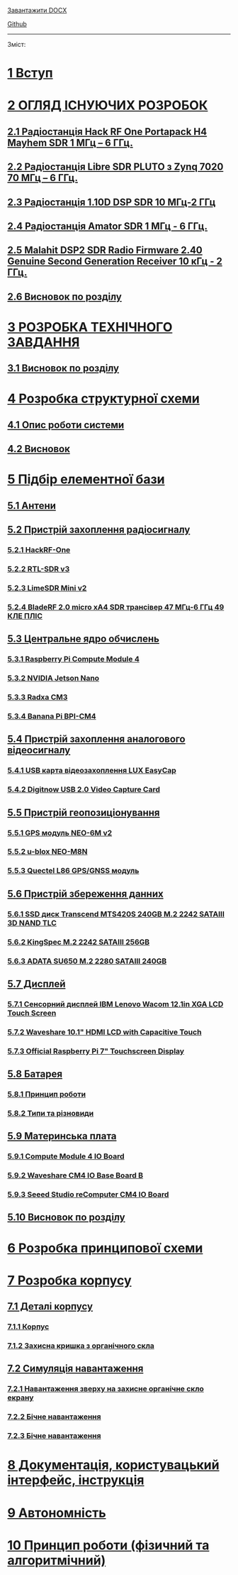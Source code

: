 [Завантажити DOCX](https://github.com/Bogd-an/Diplom/raw/refs/heads/main/docs/out/doc_dev.docx)

[Github](https://github.com/Bogd-an/Diplom/blob/main/docs/README.md)

---

Зміст:


 # [1 Вступ][ref1]

 # [2 ОГЛЯД ІСНУЮЧИХ РОЗРОБОК][ref2]

  ## [2.1 Радіостанція Hack RF One Portapack H4 Mayhem SDR 1 МГц – 6 ГГц.][ref3]

  ## [2.2 Радіостанція Libre SDR PLUTO з Zynq 7020 70 МГц – 6 ГГц.][ref4]

  ## [2.3 Радіостанція 1.10D DSP SDR 10 МГц-2 ГГц][ref5]

  ## [2.4 Радіостанція Amator SDR  1 МГц - 6 ГГц.][ref6]

  ## [2.5 Malahit DSP2 SDR Radio Firmware 2.40 Genuine Second Generation Receiver 10 кГц - 2 ГГц.][ref7]

  ## [2.6 Висновок по розділу][ref8]

 # [3 РОЗРОБКА ТЕХНІЧНОГО ЗАВДАННЯ][ref9]

  ## [3.1 Висновок по розділу][ref10]

 # [4 Розробка структурної схеми][ref11]

  ## [4.1 Опис роботи системи][ref12]

  ## [4.2 Висновок][ref13]

 # [5 Підбір елементної бази][ref14]

  ## [5.1 Антени][ref15]

  ## [5.2 Пристрій захоплення радіосигналу][ref16]

   ### [5.2.1 HackRF-One][ref17]

   ### [5.2.2 RTL-SDR v3][ref18]

   ### [5.2.3 LimeSDR Mini v2][ref19]

   ### [5.2.4 BladeRF 2.0 micro xA4 SDR трансівер 47 МГц-6 ГГц 49 КЛЕ ПЛІС][ref20]

  ## [5.3 Центральне ядро обчислень][ref21]

   ### [5.3.1 Raspberry Pi Compute Module 4][ref22]

   ### [5.3.2 NVIDIA Jetson Nano][ref23]

   ### [5.3.3 Radxa CM3][ref24]

   ### [5.3.4 Banana Pi BPI-CM4][ref25]

  ## [5.4 Пристрій захоплення аналогового відеосигналу][ref26]

   ### [5.4.1 USB карта відеозахоплення LUX EasyCap][ref27]

   ### [5.4.2 Digitnow USB 2.0 Video Capture Card][ref28]

  ## [5.5 Пристрій геопозиціонування][ref29]

   ### [5.5.1 GPS модуль NEO-6M v2][ref30]

   ### [5.5.2 u-blox NEO-M8N][ref31]

   ### [5.5.3 Quectel L86 GPS/GNSS модуль][ref32]

  ## [5.6 Пристрій збереження данних][ref33]

   ### [5.6.1 SSD диск Transcend MTS420S 240GB M.2 2242 SATAIII 3D NAND TLC][ref34]

   ### [5.6.2 KingSpec M.2 2242 SATAIII 256GB][ref35]

   ### [5.6.3 ADATA SU650 M.2 2280 SATAIII 240GB][ref36]

  ## [5.7 Дисплей][ref37]

   ### [5.7.1 Сенсорний дисплей IBM Lenovo Wacom 12.1in XGA LCD Touch Screen][ref38]

   ### [5.7.2 Waveshare 10.1" HDMI LCD with Capacitive Touch][ref39]

   ### [5.7.3 Official Raspberry Pi 7" Touchscreen Display][ref40]

  ## [5.8 Батарея][ref41]

   ### [5.8.1 Принцип роботи][ref42]

   ### [5.8.2 Типи та різновиди][ref43]

  ## [5.9 Материнська плата][ref44]

   ### [5.9.1 Compute Module 4 IO Board][ref45]

   ### [5.9.2 Waveshare CM4 IO Base Board B][ref46]

   ### [5.9.3 Seeed Studio reComputer CM4 IO Board][ref47]

  ## [5.10 Висновок по розділу][ref48]

 # [6 Розробка принципової схеми][ref49]

 # [7 Розробка корпусу][ref50]

  ## [7.1 Деталі корпусу][ref51]

   ### [7.1.1 Корпус][ref52]

   ### [7.1.2 Захисна кришка з органічного скла][ref53]

  ## [7.2 Симуляція навантаження][ref54]

   ### [7.2.1 Навантаження зверху на захисне органічне скло екрану][ref55]

   ### [7.2.2 Бічне навантаження][ref56]

   ### [7.2.3 Бічне навантаження][ref57]

 # [8 Документація, користувацький інтерфейс, інструкція][ref58]

 # [9 Автономність][ref59]

 # [10 Принцип роботи (фізичний та алгоритмічний)][ref60]

<!-- Links -->
[ref1]: chapter1.md#вступ
[ref2]: chapter2.md#огляд-існуючих-розробок
[ref3]: chapter2.md#радіостанція-hack-rf-one-portapack-h4-mayhem-sdr-1-мгц-–-6-ггц.
[ref4]: chapter2.md#радіостанція-libre-sdr-pluto-з-zynq-7020-70-мгц-–-6-ггц.
[ref5]: chapter2.md#радіостанція-1.10d-dsp-sdr-10-мгц-2-ггц
[ref6]: chapter2.md#радіостанція-amator-sdr--1-мгц---6-ггц.
[ref7]: chapter2.md#malahit-dsp2-sdr-radio-firmware-2.40-genuine-second-generation-receiver-10-кгц---2-ггц.
[ref8]: chapter2.md#висновок-по-розділу
[ref9]: chapter3.md#розробка-технічного-завдання
[ref10]: chapter3.md#висновок-по-розділу
[ref11]: chapter4.md#розробка-структурної-схеми
[ref12]: chapter4.md#опис-роботи-системи
[ref13]: chapter4.md#висновок
[ref14]: chapter5.md#підбір-елементної-бази
[ref15]: chapter5.md#антени
[ref16]: chapter5.md#пристрій-захоплення-радіосигналу
[ref17]: chapter5.md#hackrf-one
[ref18]: chapter5.md#rtl-sdr-v3
[ref19]: chapter5.md#limesdr-mini-v2
[ref20]: chapter5.md#bladerf-2.0-micro-xa4-sdr-трансівер-47-мгц-6-ггц-49-кле-пліс
[ref21]: chapter5.md#центральне-ядро-обчислень
[ref22]: chapter5.md#raspberry-pi-compute-module-4
[ref23]: chapter5.md#nvidia-jetson-nano
[ref24]: chapter5.md#radxa-cm3
[ref25]: chapter5.md#banana-pi-bpi-cm4
[ref26]: chapter5.md#пристрій-захоплення-аналогового-відеосигналу
[ref27]: chapter5.md#usb-карта-відеозахоплення-lux-easycap
[ref28]: chapter5.md#digitnow-usb-2.0-video-capture-card
[ref29]: chapter5.md#пристрій-геопозиціонування
[ref30]: chapter5.md#gps-модуль-neo-6m-v2
[ref31]: chapter5.md#u-blox-neo-m8n
[ref32]: chapter5.md#quectel-l86-gps/gnss-модуль
[ref33]: chapter5.md#пристрій-збереження-данних
[ref34]: chapter5.md#ssd-диск-transcend-mts420s-240gb-m.2-2242-sataiii-3d-nand-tlc
[ref35]: chapter5.md#kingspec-m.2-2242-sataiii-256gb
[ref36]: chapter5.md#adata-su650-m.2-2280-sataiii-240gb
[ref37]: chapter5.md#дисплей
[ref38]: chapter5.md#сенсорний-дисплей-ibm-lenovo-wacom-12.1in-xga-lcd-touch-screen
[ref39]: chapter5.md#waveshare-10.1"-hdmi-lcd-with-capacitive-touch
[ref40]: chapter5.md#official-raspberry-pi-7"-touchscreen-display
[ref41]: chapter5.md#батарея
[ref42]: chapter5.md#принцип-роботи
[ref43]: chapter5.md#типи-та-різновиди
[ref44]: chapter5.md#материнська-плата
[ref45]: chapter5.md#compute-module-4-io-board
[ref46]: chapter5.md#waveshare-cm4-io-base-board-b
[ref47]: chapter5.md#seeed-studio-recomputer-cm4-io-board
[ref48]: chapter5.md#висновок-по-розділу
[ref49]: chapter6.md#розробка-принципової-схеми
[ref50]: chapter7.md#розробка-корпусу
[ref51]: chapter7.md#деталі-корпусу
[ref52]: chapter7.md#корпус
[ref53]: chapter7.md#захисна-кришка-з-органічного-скла
[ref54]: chapter7.md#симуляція-навантаження
[ref55]: chapter7.md#навантаження-зверху-на-захисне-органічне-скло-екрану
[ref56]: chapter7.md#бічне-навантаження
[ref57]: chapter7.md#бічне-навантаження
[ref58]: chapter8.md#документація,-користувацький-інтерфейс,-інструкція
[ref59]: chapter9.md#автономність
[ref60]: chapter10.md#принцип-роботи-(фізичний-та-алгоритмічний)
